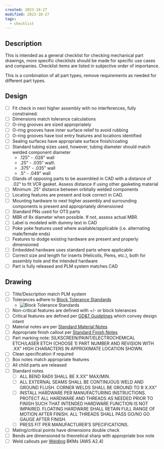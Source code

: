 ```yaml
---
created: 2023-10-27
modified: 2023-10-27
tags:
  - checklist
---
```


## Description 
This is intended as a general checklist for checking mechanical part drawings, more specific checklists should be made for specific use cases and companies. Checklist items are listed in subjective order of importance. 

This is a combination of all part types, remove requirements as needed for different part types.

## Design

- [ ] Fit check in next higher assembly with no interferences, fully constrained.
- [ ] Dimensions match tolerance calculations
- [ ] O-ring grooves are sized appropriately
- [ ] O-ring grooves have inner surface relief to avoid rubbing
- [ ] O-ring grooves have tool entry features and locations identified
- [ ] Sealing surfaces have appropriate surface finish/coating
- [ ] Standard tubing sizes used, however, tubing diameter should match welded component diameter
	- .125" - .028" wall 
	- .25" - .035" wall\
	- .375" - .035" wall
	- .5" - .049" wall
- [ ] Glands of opposing parts to be assembled in CAD with a distance of .02" to fit VCR gasket. Assess distance if using other gasketing material
- [ ] Minimum .25" distance between orbitally welded components
- [ ] Locating features are present and look correct in CAD.
- [ ] Mounting hardware to next higher assembly and surrounding components is present and appropriately dimensioned
- [ ] Standard PNs used for OTS parts
- [ ] MBR of 8x diameter when possible. If not, assess actual MBR.
- [ ] Label is modeled with dummy text in CAD
- [ ] Poke yoke features used where available/applicable (i.e. alternating male/female ends)
- [ ] Features to dodge existing hardware are present and properly dimensioned
- [ ] Embedded hardware uses standard parts where applicable
- [ ] Correct size and length for inserts (Helicoils, Pems, etc.), both for assembly hole and the intended hardware
- [ ] Part is fully released and PLM system matches CAD

## Drawing

- [ ] Title/Description match PLM system
- [ ] Tolerances adhere to [Block Tolerance Standards](Block%20Tolerance%20Standards.md)
	- ![Block Tolerance Standards](Block%20Tolerance%20Standards.md#^cc7d53)
- [ ] Non-critical features are defined with +/- or block tolerances
- [ ] Critical features are defined per [GD&T Guidelines](../../PKM-Public/2AREAS/MECHANICAL%20ENGINEERING/GD&T%20Guidelines.md) which convey design intent
- [ ] Material notes are per [Standard Material Notes](Standard%20Material%20Notes.md)
- [ ] Appropriate finish callout per [Standard Finish Notes](Standard%20Finish%20Notes.md)
- [ ] Part marking note: SILKSCREEN/PAINT/ELECTROCHEMICAL ETCH/LASER ETCH (CHOOSE 1) PART NUMBER AND REVISION WITH .XX" HIGH CHARACTERS IN APPROXIMATE LOCATION SHOWN. 
- [ ] Clean specification if required
- [ ] Box notes match appropriate features
- [ ] All child parts are released
- [ ] Standard notes
	- [ ] ALL BEND RADII SHALL BE X.XX" MAX/MIN.
	- [ ] ALL EXTERNAL SEAMS SHALL BE CONTINUOUS WELD AND GROUND FLUSH. CORNER WELDS SHALL BE GROUND TO R X.XX"
	- [ ] INSTALL HARDWARE PER MANUFACTURING INSTRUCTIONS. PROTECT ALL HARDWARE AND THREADS AS NEEDED PRIOR TO FINISH SUCH THAT INTENDED HARDWARE FUNCTION IS NOT IMPAIRED. FLOATING HARDWARE SHALL RETAIN FULL RANGE OF MOTION AFTER FINISH. ALL THREADS SHALL PASS GO/NO GO GAUGE AFTER FINISH.
	- [ ] PRESS FIT PER MANUFACTURER’S SPECIFICATIONS.
- [ ] Mating/critical points have dimensions double check
- [ ] Bends are dimensioned to theoretical sharp with appropriate box note
- [ ] Weld callouts per [Welding](Welding.md) BKMs (AWS A2.4)
